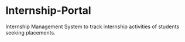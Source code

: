 # Internship-Portal
Internship Management System to track internship activities of students seeking placements.
